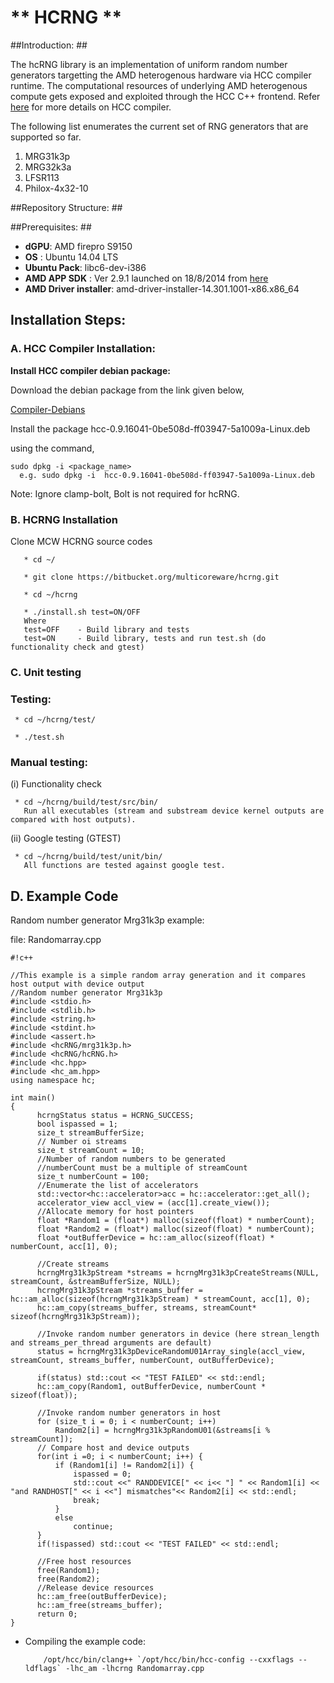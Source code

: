 # ** HCRNG ** #

##Introduction: ##

The hcRNG library is an implementation of uniform random number generators targetting the AMD heterogenous hardware via HCC compiler runtime. The computational resources of underlying AMD heterogenous compute gets exposed and exploited through the HCC C++ frontend. Refer [here](https://bitbucket.org/multicoreware/hcc/wiki/Home) for more details on HCC compiler.

The following list enumerates the current set of RNG generators that are supported so far.

1. MRG31k3p
2. MRG32k3a
3. LFSR113
4. Philox-4x32-10

##Repository Structure: ##

##Prerequisites: ##
* **dGPU**:  AMD firepro S9150
* **OS** : Ubuntu 14.04 LTS
* **Ubuntu Pack**: libc6-dev-i386
* **AMD APP SDK** : Ver 2.9.1 launched on 18/8/2014 from [here](http://developer.amd.com/tools-and-sdks/opencl-zone/amd-accelerated-parallel-processing-app-sdk/)
* **AMD Driver installer**: amd-driver-installer-14.301.1001-x86.x86_64


## Installation Steps:    

### A. HCC Compiler Installation: 


**Install HCC compiler debian package:**

  Download the debian package from the link given below,

  [Compiler-Debians](https://bitbucket.org/multicoreware/hcc/downloads/hcc-0.9.16041-0be508d-ff03947-5a1009a-Linux.deb)

  Install the package hcc-0.9.16041-0be508d-ff03947-5a1009a-Linux.deb

  using the command,

    sudo dpkg -i <package_name>
      e.g. sudo dpkg -i  hcc-0.9.16041-0be508d-ff03947-5a1009a-Linux.deb

  Note:
      Ignore clamp-bolt, Bolt is not required for hcRNG.


### B. HCRNG Installation 

Clone MCW HCRNG source codes

       * cd ~/

       * git clone https://bitbucket.org/multicoreware/hcrng.git

       * cd ~/hcrng

       * ./install.sh test=ON/OFF 
       Where
       test=OFF    - Build library and tests
       test=ON     - Build library, tests and run test.sh (do functionality check and gtest)

### C. Unit testing

### Testing:

     * cd ~/hcrng/test/

     * ./test.sh

### Manual testing: 

(i)   Functionality check

     * cd ~/hcrng/build/test/src/bin/
       Run all executables (stream and substream device kernel outputs are compared with host outputs).

(ii)  Google testing (GTEST)

     * cd ~/hcrng/build/test/unit/bin/
       All functions are tested against google test.

## D. Example Code

Random number generator Mrg31k3p example:

file: Randomarray.cpp

```
#!c++

//This example is a simple random array generation and it compares host output with device output
//Random number generator Mrg31k3p
#include <stdio.h>
#include <stdlib.h>
#include <string.h>
#include <stdint.h>
#include <assert.h>
#include <hcRNG/mrg31k3p.h>
#include <hcRNG/hcRNG.h>
#include <hc.hpp>
#include <hc_am.hpp>
using namespace hc;

int main()
{
      hcrngStatus status = HCRNG_SUCCESS;
      bool ispassed = 1;
      size_t streamBufferSize;
      // Number oi streams
      size_t streamCount = 10;
      //Number of random numbers to be generated
      //numberCount must be a multiple of streamCount
      size_t numberCount = 100; 
      //Enumerate the list of accelerators
      std::vector<hc::accelerator>acc = hc::accelerator::get_all();
      accelerator_view accl_view = (acc[1].create_view());
      //Allocate memory for host pointers
      float *Random1 = (float*) malloc(sizeof(float) * numberCount);
      float *Random2 = (float*) malloc(sizeof(float) * numberCount);
      float *outBufferDevice = hc::am_alloc(sizeof(float) * numberCount, acc[1], 0);

      //Create streams
      hcrngMrg31k3pStream *streams = hcrngMrg31k3pCreateStreams(NULL, streamCount, &streamBufferSize, NULL);
      hcrngMrg31k3pStream *streams_buffer = hc::am_alloc(sizeof(hcrngMrg31k3pStream) * streamCount, acc[1], 0);
      hc::am_copy(streams_buffer, streams, streamCount* sizeof(hcrngMrg31k3pStream));

      //Invoke random number generators in device (here strean_length and streams_per_thread arguments are default) 
      status = hcrngMrg31k3pDeviceRandomU01Array_single(accl_view, streamCount, streams_buffer, numberCount, outBufferDevice);
 
      if(status) std::cout << "TEST FAILED" << std::endl;
      hc::am_copy(Random1, outBufferDevice, numberCount * sizeof(float));

      //Invoke random number generators in host
      for (size_t i = 0; i < numberCount; i++)
          Random2[i] = hcrngMrg31k3pRandomU01(&streams[i % streamCount]);   
      // Compare host and device outputs
      for(int i =0; i < numberCount; i++) {
          if (Random1[i] != Random2[i]) {
              ispassed = 0;
              std::cout <<" RANDDEVICE[" << i<< "] " << Random1[i] << "and RANDHOST[" << i <<"] mismatches"<< Random2[i] << std::endl;
              break;
          }
          else
              continue;
      }
      if(!ispassed) std::cout << "TEST FAILED" << std::endl;
 
      //Free host resources
      free(Random1);
      free(Random2);
      //Release device resources
      hc::am_free(outBufferDevice);
      hc::am_free(streams_buffer);
      return 0;
}  

```
* Compiling the example code:

          /opt/hcc/bin/clang++ `/opt/hcc/bin/hcc-config --cxxflags --ldflags` -lhc_am -lhcrng Randomarray.cpp

